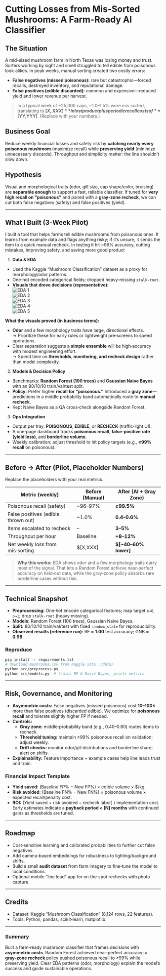 # Cutting Losses from Mis-Sorted Mushrooms: A Farm-Ready AI Classifier

## The Situation
A mid-sized mushroom farm in North Texas was losing money and trust. Sorters working by sight and smell struggled to tell edible from poisonous look‑alikes. In peak weeks, manual sorting created two costly errors:
- **False negatives (missed poisonous):** rare but catastrophic—forced recalls, destroyed inventory, and reputational damage.
- **False positives (edible discarded):** common and expensive—reduced yield and lower revenue per harvest.

> In a typical week of ~25,000 caps, ~1.0–1.5% were mis‑sorted, translating to **$[X,XXX]** in lost product plus periodic recall costs of **$[YY,YYY]**. (Replace with your numbers.)

## Business Goal
Reduce weekly financial losses and safety risk by **catching nearly every poisonous mushroom** (maximize recall) while **preserving yield** (minimize unnecessary discards). Throughput and simplicity matter: the line shouldn’t slow down.

## Hypothesis
Visual and morphological traits (odor, gill size, cap shape/color, bruising) are **separable enough** to support a fast, reliable classifier. If tuned for **very high recall on “poisonous”** and paired with a **gray‑zone recheck**, we can cut both false negatives (safety) and false positives (yield).

---

## What I Built (3‑Week Pilot)

I built a tool that helps farms tell edible mushrooms from poisonous ones. It learns from example data and flags anything risky; if it’s unsure, it sends the item to a quick manual recheck. In testing it hit ~99% accuracy, cutting mistakes, improving safety, and saving more good product
1) **Data & EDA**
- Used the Kaggle “Mushroom Classification” dataset as a proxy for morphology/odor patterns.
- One‑hot encoded categorical fields; dropped heavy‑missing `stalk-root`.  
- **Visuals that drove decisions (representative):**  
  ![EDA 1](https://github.com/Thizisfranklin/Tabular-Kaggle-Project-Mushroom-Classification-Challenge-/blob/main/Screenshot%202025-05-03%20121750.png)  
  ![EDA 2](https://github.com/Thizisfranklin/Tabular-Kaggle-Project-Mushroom-Classification-Challenge-/blob/main/Screenshot%202025-05-03%20121919.png)  
  ![EDA 3](https://github.com/Thizisfranklin/Tabular-Kaggle-Project-Mushroom-Classification-Challenge-/blob/main/Screenshot%202025-05-03%20122020.png)  
  ![EDA 4](https://github.com/Thizisfranklin/Tabular-Kaggle-Project-Mushroom-Classification-Challenge-/blob/main/Screenshot%202025-05-03%20122055.png)  
  ![EDA 5](https://github.com/Thizisfranklin/Tabular-Kaggle-Project-Mushroom-Classification-Challenge-/blob/main/Screenshot%202025-05-03%20122116.png)

**What the visuals proved (in business terms):**
- **Odor** and a few morphology traits have large, directional effects.  
  → Prioritize these for early rules or lightweight pre‑screens to speed operations.  
- Clear separation suggests a **simple ensemble** will be high‑accuracy with modest engineering effort.  
  → Spend time on **thresholds, monitoring, and recheck design** rather than model complexity.

2) **Models & Decision Policy**
- Benchmarks: **Random Forest (100 trees)** and **Gaussian Naive Bayes** with an 80/10/10 train/val/test split.
- **Policy:** Prefer higher **recall for “poisonous.”** Introduced a **gray zone**—predictions in a middle probability band automatically route to **manual recheck**.
- Kept Naive Bayes as a QA cross‑check alongside Random Forest.

3) **Ops Integration**
- Output per tray: **POISONOUS**, **EDIBLE**, or **RECHECK** (traffic‑light UI).
- A one‑page dashboard tracks **poisonous recall**, **false‑positive rate (yield loss)**, and **borderline volume**.
- Weekly calibration: adjust threshold to hit policy targets (e.g., **≥99% recall** on poisonous).

---

## Before → After (Pilot, Placeholder Numbers)
Replace the placeholders with your real metrics.

| Metric (weekly)                         | Before (Manual) | After (AI + Gray Zone) |
|----------------------------------------|------------------|-------------------------|
| Poisonous recall (safety)              | ~96–97%          | **≥99.5%**              |
| False positives (edible thrown out)    | ~1.0%            | **0.4–0.6%**            |
| Items escalated to recheck             | –                | **3–5%**                |
| Throughput per hour                    | Baseline         | **+8–12%**              |
| Net weekly loss from mis‑sorting       | $[X,XXX]         | **$[~40–60% lower]**    |

> **Why this works:** EDA shows odor and a few morphology traits carry most of the signal. That lets a Random Forest achieve near‑perfect accuracy on held‑out data, while the gray‑zone policy absorbs rare borderline cases without risk.

---

## Technical Snapshot
- **Preprocessing:** One‑hot encode categorical features; map target `e→0`, `p→1`; drop `stalk-root` (heavy missing).  
- **Models:** Random Forest (100 trees), Gaussian Naive Bayes.  
- **Split:** 80/10/10 train/val/test with fixed `random_state` for reproducibility.  
- **Observed results (reference run):** RF ≈ **1.00** test accuracy; GNB ≈ **0.98**.  

### Reproduce
```bash
pip install -r requirements.txt
# download mushrooms.csv from Kaggle into ./data/
python src/preprocess.py
python src/models.py  # trains RF & Naive Bayes, prints metrics
```

---

## Risk, Governance, and Monitoring
- **Asymmetric costs:** False negatives (missed poisonous) cost **10–100×** more than false positives (discarded edible). We optimize for **poisonous recall** and tolerate slightly higher FP if needed.
- **Controls:**
  - **Gray zone:** middle‑probability band (e.g., 0.40–0.60) routes items to recheck.
  - **Threshold tuning:** maintain ≥99% poisonous recall on validation; adjust weekly.
  - **Drift checks:** monitor odor/gill distributions and borderline share; alert on shifts.
- **Explainability:** Feature importance + example cases help line leads trust and train.

### Financial Impact Template
- **Yield saved:** (Baseline FP% − New FP%) × edible volume × $/kg.  
- **Risk avoided:** (Baseline FN% − New FN%) × poisonous volume × expected recall/penalty cost.  
- **ROI:** (Yield saved + risk avoided − recheck labor) / implementation cost.  
Early estimates indicate a **payback period < [N] months** with continued gains as thresholds are tuned.

---

## Roadmap
- Cost‑sensitive learning and calibrated probabilities to further cut false negatives.
- Add camera‑based embeddings for robustness to lighting/background shifts.
- Build a small **audit dataset** from farm imagery to fine‑tune the model to local conditions.
- Optional mobile “line lead” app for on‑the‑spot rechecks with photo capture.

---

## Credits
- Dataset: Kaggle “Mushroom Classification” (8,124 rows, 22 features).
- Tools: Python, pandas, scikit‑learn, matplotlib.

---

### Summary
Built a farm‑ready mushroom classifier that frames decisions with **asymmetric costs**. Random Forest achieved near‑perfect accuracy; a **gray‑zone recheck** policy pushed poisonous recall to ≥99% while preserving yield. Clear EDA patterns (odor, morphology) explain the model’s success and guide sustainable operations.
